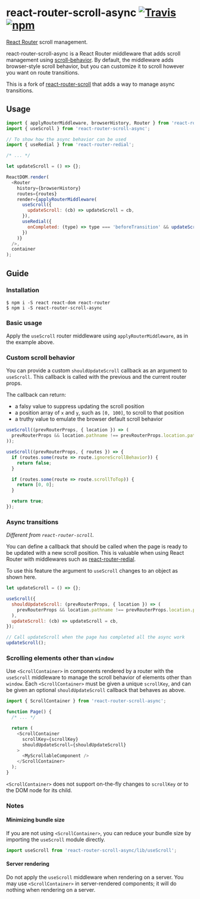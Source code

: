 # react-router-scroll-async [![Travis][build-badge]][build] [![npm][npm-badge]][npm]

[React Router](https://github.com/reactjs/react-router) scroll management.

react-router-scroll-async is a React Router middleware that adds scroll management using [scroll-behavior](https://github.com/taion/scroll-behavior). By default, the middleware adds browser-style scroll behavior, but you can customize it to scroll however you want on route transitions.

This is a fork of [react-router-scroll](https://github.com/taion/react-router-scroll) that adds a way to manage async transitions.

## Usage

```js
import { applyRouterMiddleware, browserHistory, Router } from 'react-router';
import { useScroll } from 'react-router-scroll-async';

// To show how the async behavior can be used
import { useRedial } from 'react-router-redial';

/* ... */

let updateScroll = () => {};

ReactDOM.render(
  <Router
    history={browserHistory}
    routes={routes}
    render={applyRouterMiddleware(
      useScroll({
        updateScroll: (cb) => updateScroll = cb,
      }),
      useRedial({
        onCompleted: (type) => type === 'beforeTransition' && updateScroll(),
      })
    )}
  />,
  container
);
```

## Guide

### Installation

```shell
$ npm i -S react react-dom react-router
$ npm i -S react-router-scroll-async
```

### Basic usage

Apply the `useScroll` router middleware using `applyRouterMiddleware`, as in the example above.

### Custom scroll behavior

You can provide a custom `shouldUpdateScroll` callback as an argument to `useScroll`. This callback is called with the previous and the current router props.

The callback can return:

- a falsy value to suppress updating the scroll position
- a position array of `x` and `y`, such as `[0, 100]`, to scroll to that position
- a truthy value to emulate the browser default scroll behavior

```js
useScroll((prevRouterProps, { location }) => (
  prevRouterProps && location.pathname !== prevRouterProps.location.pathname
));

useScroll((prevRouterProps, { routes }) => {
  if (routes.some(route => route.ignoreScrollBehavior)) {
    return false;
  }

  if (routes.some(route => route.scrollToTop)) {
    return [0, 0];
  }

  return true;
});
```

### Async transitions
_Different from `react-router-scroll`._

You can define a callback that should be called when the page is ready to be updated with a new scroll position. This is valuable when using React Router with middlewares such as [react-router-redial](https://github.com/dlmr/react-router-redial).

To use this feature the argument to `useScroll` changes to an object as shown here.

```js
let updateScroll = () => {};

useScroll({
  shouldUpdateScroll: (prevRouterProps, { location }) => (
    prevRouterProps && location.pathname !== prevRouterProps.location.pathname
  ),
  updateScroll: (cb) => updateScroll = cb,
});

// Call updateScroll when the page has completed all the async work
updateScroll();
```




### Scrolling elements other than `window`

Use `<ScrollContainer>` in components rendered by a router with the `useScroll` middleware to manage the scroll behavior of elements other than `window`. Each `<ScrollContainer>` must be given a unique `scrollKey`, and can be given an optional `shouldUpdateScroll` callback that behaves as above.

```js
import { ScrollContainer } from 'react-router-scroll-async';

function Page() {
  /* ... */

  return (
    <ScrollContainer
      scrollKey={scrollKey}
      shouldUpdateScroll={shouldUpdateScroll}
    >
      <MyScrollableComponent />
    </ScrollContainer>
  );
}
```

`<ScrollContainer>` does not support on-the-fly changes to `scrollKey` or to the DOM node for its child.

### Notes

#### Minimizing bundle size

If you are not using `<ScrollContainer>`, you can reduce your bundle size by importing the `useScroll` module directly.

```js
import useScroll from 'react-router-scroll-async/lib/useScroll';
```

#### Server rendering

Do not apply the `useScroll` middleware when rendering on a server. You may use `<ScrollContainer>` in server-rendered components; it will do nothing when rendering on a server.

[build-badge]: https://img.shields.io/travis/dlmr/react-router-scroll-async/master.svg
[build]: https://travis-ci.org/dlmr/react-router-scroll-async

[npm-badge]: https://img.shields.io/npm/v/react-router-scroll-async.svg
[npm]: https://www.npmjs.org/package/react-router-scroll-async
